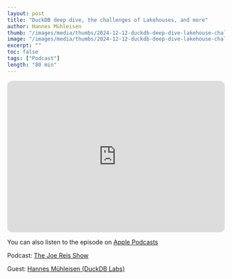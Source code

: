 ```yaml
---
layout: post
title: "DuckDB deep dive, the challenges of Lakehouses, and more"
author: Hannes Mühleisen
thumb: "/images/media/thumbs/2024-12-12-duckdb-deep-dive-lakehouse-challenges.png"
image: "/images/media/thumbs/2024-12-12-duckdb-deep-dive-lakehouse-challenges.png"
excerpt: ""
toc: false
tags: ["Podcast"]
length: "80 min"
---
```


<div class="video-container">
<iframe style="border-radius:12px" src="https://open.spotify.com/embed/episode/7zBdJurLfWBilCi6DQ2eYb?utm_source=generator" width="100%" height="352" frameBorder="0" allowfullscreen="" allow="autoplay; clipboard-write; encrypted-media; fullscreen; picture-in-picture" loading="lazy"></iframe>
</div>

You can also listen to the episode on [Apple Podcasts](https://podcasts.apple.com/us/podcast/hannes-muhleisen-duckdb-deep-dive-the-challenges/id1676305617?i=1000680142303)

Podcast: [The Joe Reis Show](https://open.spotify.com/show/3mcKitYGS4VMG2eHd2PfDN)

Guest: [Hannes Mühleisen (DuckDB Labs)](https://hannes.muehleisen.org/)

